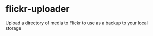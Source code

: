 flickr-uploader
===============

Upload a directory of media to Flickr to use as a backup to your local storage
